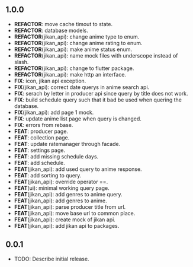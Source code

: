 ## 1.0.0

 - **REFACTOR**: move cache timout to state.
 - **REFACTOR**: database models.
 - **REFACTOR**(jikan_api): change anime type to enum.
 - **REFACTOR**(jikan_api): change anime rating to enum.
 - **REFACTOR**(jikan_api): make anime status enum.
 - **REFACTOR**(jikan_api): name mock files with underscope instead of slash.
 - **REFACTOR**(jikan_api): change to flutter package.
 - **REFACTOR**(jikan_api): make http an interface.
 - **FIX**: icon, jikan api exception.
 - **FIX**(jikan_api): correct date querys in anime search api.
 - **FIX**: serach by letter in producer api since query by title does not work.
 - **FIX**: build schedule query such that it bad be used when quering the database.
 - **FIX**(jikan_api): add page 1 mock.
 - **FIX**: update anime list page when query is changed.
 - **FIX**: errors from rebase.
 - **FEAT**: producer page.
 - **FEAT**: collection page.
 - **FEAT**: update ratemanager through facade.
 - **FEAT**: settings page.
 - **FEAT**: add missing schedule days.
 - **FEAT**: add schedule.
 - **FEAT**(jikan_api): add used query to anime response.
 - **FEAT**: add sorting to query.
 - **FEAT**(jikan_api): override operator ==.
 - **FEAT**(ui): minimal working query page.
 - **FEAT**(jikan_api): add genres to anime query.
 - **FEAT**(jikan_api): add genres to anime.
 - **FEAT**(jikan_api): parse producer title from url.
 - **FEAT**(jikan_api): move base url to common place.
 - **FEAT**(jikan_api): create mock of jikan api.
 - **FEAT**(jikan_api): add jikan api to packages.

## 0.0.1

* TODO: Describe initial release.
